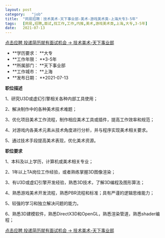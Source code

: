 ```yaml
---
layout:	post
category:	"job"
title:	"网易招聘：技术美术-天下事业部-美术-游戏美术类-上海大专3-5年"
tags:	[网易,招聘,面试,找工作,工作,内推,美术,游戏美术类,上海,大专,3-5年]
date:	2021-07-13
---
```


[点击应聘 投递简历就有面试机会 ->  技术美术-天下事业部](http://mobile.bole.netease.com/bole/boleDetail?id=33405&employeeId=346f03c3cda5f04c&key=all)



- **学历要求： **大专
- **工作年限： **3-5年
- **所属部门： **天下事业部
- **工作城市： **上海
- **发布日期： **2021-07-13



**职位描述**

1、研究U3D或虚幻引擎相关各种内部工具使用；

2、解决制作中的各种美术技术难题；

3、优化项目美术工作流程，制作相应美术工具或插件，提高工作效率和规范；

4、对游戏内各美术元素从技术角度进行分析，并与程序实现美术相关要求。

5、通过技术手段提高美术表现，优化美术资源。



**职位要求**

1、本科及以上学历，计算机或美术相关专业；

2、1年以上TA岗位工作经验，或者熟练掌握3D图像渲染；

3、有U3D或虚幻引擎开发经验，熟悉3D技术，了解3D编程及图形算法；

4、熟悉游戏美术开发流程，熟悉PBR流程和标准；具有严谨的逻辑思维能力；

5、较强的学习和独立解决问题的能力。

6、熟悉3D建模软件，熟悉DirectX3D和OpenGL，熟悉渲染管道，熟悉shader编程；



[点击应聘 投递简历就有面试机会 ->  技术美术-天下事业部](http://mobile.bole.netease.com/bole/boleDetail?id=33405&employeeId=346f03c3cda5f04c&key=all)